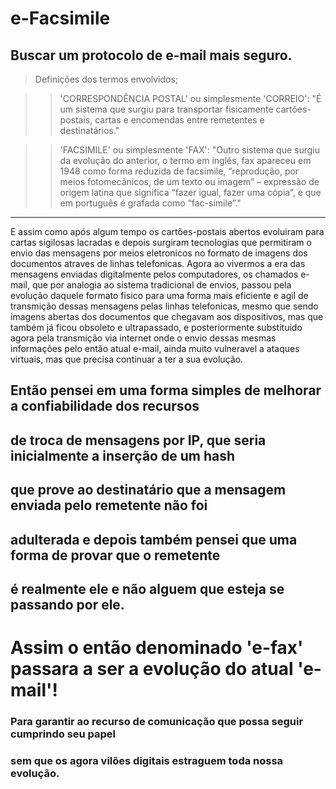 # e-Facsimile
Buscar um protocolo de e-mail mais seguro.
-----------------------------------------------------------------------
>Definições dos termos envolvidos;

>>'CORRESPONDÊNCIA POSTAL' ou simplesmente 'CORREIO':
"É um sistema que surgiu para transportar fisicamente cartões-postais, 
cartas e encomendas entre remetentes e destinatários."

>>'FACSIMILE' ou simplesmente 'FAX':
"Outro sistema que surgiu da evolução do anterior, o termo em inglês,
fax apareceu em 1948 como forma reduzida de facsimile, “reprodução,
por meios fotomecânicos, de um texto ou imagem” – expressão de origem
latina que significa “fazer igual, fazer uma cópia”, e que em português
é grafada como “fac-símile”."
-----------------------------------------------------------------------

E assim como após algum tempo os cartões-postais abertos evoluiram para 
cartas sigilosas lacradas e depois surgiram tecnologias que permitiram 
o envio das mensagens por meios eletronicos no formato de imagens dos 
documentos atraves de linhas telefonicas. 
Agora ao vivermos a era das mensagens enviadas digitalmente pelos 
computadores, os chamados e-mail, que por analogia ao sistema tradicional 
de envios, passou pela evolução daquele formato fisico para uma forma 
mais eficiente e agil de transmição dessas mensagens pelas linhas telefonicas, 
mesmo que sendo imagens abertas dos documentos que chegavam aos dispositivos, 
mas que também já ficou obsoleto e ultrapassado, e posteriormente substituido 
agora pela transmição via internet onde o envio dessas mesmas informações pelo 
então atual e-mail, ainda muito vulneravel a ataques virtuais, mas que precisa 
continuar a ter a sua evolução.

## Então pensei em uma forma simples de melhorar a confiabilidade dos recursos 
## de troca de mensagens por IP, que seria inicialmente a inserção de um hash 
## que prove ao destinatário que a mensagem enviada pelo remetente não foi 
## adulterada e depois também pensei que uma forma de provar que o remetente 
## é realmente ele e não alguem que esteja se passando por ele.

# Assim o então denominado **'e-fax'** passara a ser a evolução do atual **'e-mail'**!

### Para garantir ao recurso de comunicação que possa seguir cumprindo seu papel 
### sem que os agora vilões digitais estraguem toda nossa evolução.

